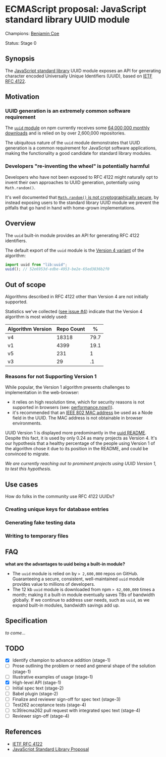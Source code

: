 # ECMAScript proposal: JavaScript standard library UUID module

Champions: [Benjamin Coe](https://github.com/bcoe)

Status: Stage 0

## Synopsis

The [JavaScript standard library](https://github.com/tc39/proposal-javascript-standard-library)
UUID module exposes an API for generating character encoded Universally Unique Identifiers (UUID),
based on [IETF RFC 4122](https://tools.ietf.org/html/rfc4122).

## Motivation

### UUID generation is an extremely common software requirement

The [`uuid` module](https://www.npmjs.com/package/uuid) on npm currently receives some
[64,000,000 monthly downloads](https://npm-stat.com/charts.html?package=uuid) and is relied on by
over 2,600,000 repositories.

The ubiquitous nature of the `uuid` module demonstrates that UUID generation is a common
requirement for JavaScript software applications, making the functionality a good candidate for
standard library modules.

### Developers "re-inventing the wheel" is potentially harmful

Developers who have not been exposed to RFC 4122 might naturally opt to invent their own approaches
to UUID generation, potentially using `Math.random()`.

It's well documented that
[`Math.random()` is not cryptographically secure](https://v8.dev/blog/math-random), by instead
exposing users to the standard library UUID module we prevent the pitfalls that go hand in hand
with home-grown implementations.

## Overview

The `uuid` built-in module provides an API for generating RFC 4122 identifiers.

The default export of the `uuid` module is the
[Version 4 variant](https://tools.ietf.org/html/rfc4122#section-4.4) of the algorithm:

```js
import uuid from "lib:uuid";
uuid(); // 52e6953d-edbe-4953-be2e-65ed3836b2f0
```

## Out of scope

Algorithms described in RFC 4122 other than Version 4 are not initially supported.

Statistics we've collected
([see issue #4](https://github.com/bcoe/proposal-standard-module-uuid/issues/4)) indicate that the
Version 4 algorithm is most widely used:

| Algorithm Version | Repo Count | %    |
| ----------------- | ---------- | ---- |
| v4                | 18318      | 79.7 |
| v1                | 4399       | 19.1 |
| v5                | 231        | 1    |
| v3                | 29         | .1   |

### Reasons for not Supporting Version 1

While popular, the Version 1 algorithm presents challenges to implementation in the web-browser:

- it relies on high resolution time, which for security reasons is not supported in browsers (see:
  [performance.now()](https://developer.mozilla.org/en-US/docs/Web/API/Performance/now)).
- it's recommended that an
  [IEEE 802 MAC address](https://standards.ieee.org/content/dam/ieee-standards/standards/web/documents/tutorials/macgrp.pdf)
  be used as a Node field in the UUID. The MAC address is not obtainable in browser environments.

UUID Version 1 is displayed more predominantly in the
[uuid README](https://www.npmjs.com/package/uuid). Despite this fact, it is used by only 0.24 as
many projects as Version 4. It's our hypothesis that a healthy percentage of the people using
Version 1 of the algorithm chose it due to its position in the README, and could be convinced to
migrate.

_We are currently reaching out to prominent projects using UUID Version 1, to test this
hypothesis._

## Use cases

How do folks in the community use RFC 4122 UUIDs?

### Creating unique keys for database entries

### Generating fake testing data

### Writing to temporary files

## FAQ

**what are the advantages to uuid being a built-in module?**

- The `uuid` module is relied on by `> 2,600,000` repos on GitHub. Guaranteeing a secure,
  consistent, well-maintained `uuid` module provides value to millions of developers.
- The 12 kb `uuid` module is downloaded from npm `> 62,000,000` times a month; making it a built-in
  module eventually saves TBs of bandwidth globally. If we continue to address user needs, such as
  `uuid`, as we expand built-in modules, bandwidth savings add up.

## Specification

_to come..._

## TODO

- [x] Identify champion to advance addition (stage-1)
- [ ] Prose outlining the problem or need and general shape of the solution (stage-1)
- [ ] Illustrative examples of usage (stage-1)
- [x] High-level API (stage-1)
- [ ] Initial spec text (stage-2)
- [ ] Babel plugin (stage-2)
- [ ] Finalize and reviewer sign-off for spec text (stage-3)
- [ ] Test262 acceptance tests (stage-4)
- [ ] tc39/ecma262 pull request with integrated spec text (stage-4)
- [ ] Reviewer sign-off (stage-4)

## References

- [IETF RFC 4122](https://tools.ietf.org/html/rfc4122)
- [JavaScript Standard Library Proposal](https://github.com/tc39/proposal-javascript-standard-library)
